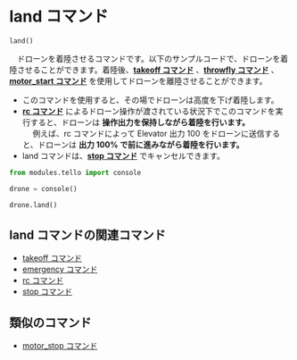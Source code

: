# land コマンド

```land()```
<br>

　ドローンを着陸させるコマンドです。以下のサンプルコードで、ドローンを着陸させることができます。着陸後、**[takeoff コマンド]()** 、**[throwfly コマンド]()** 、**[motor_start コマンド]()** を使用してドローンを離陸させることができます。

- このコマンドを使用すると、その場でドローンは高度を下げ着陸します。
- **[rc コマンド]()** によるドローン操作が渡されている状況下でこのコマンドを実行すると、ドローンは **操作出力を保持しながら着陸を行います。**<br>　
例えば、rc コマンドによって Elevator 出力 100 をドローンに送信すると、ドローンは **出力 100%  で前に進みながら着陸を行います。**
- land コマンドは、**[stop コマンド]()** でキャンセルできます。

```python
from modules.tello import console

drone = console()

drone.land()
```

## land コマンドの関連コマンド

- [takeoff コマンド]()
- [emergency コマンド]()
- [rc コマンド]()
- [stop コマンド]()

## 類似のコマンド

- [motor_stop コマンド]()
